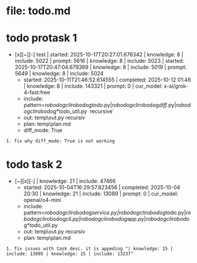 # file: todo.md


# todo  protask 1
- [x][~][-] test | started: 2025-10-17T20:27:01.676342 | knowledge: 8 | include: 5022 | prompt: 5616 | knowledge: 8 | include: 5023 | started: 2025-10-17T20:47:04.679369 | knowledge: 8 | include: 5019 | prompt: 5649 | knowledge: 8 | include: 5024
  - started: 2025-10-11T21:46:52.614555 | completed: 2025-10-12 01:46 | knowledge: 8 | include: 143321 | prompt: 0 | cur_model: x-ai/grok-4-fast:free
  - include: pattern=*robodogcli*robodog*todo*.py|*robodogcli*robodog*diff*.py|*robodogcli*robodog*todo_util.py  recursive`
  - out: temp\out.py recursiv 
  - plan: temp\plan.md
  - diff_mode: True
```knowledge
1. fix why diff_mode: True is not working

``` 



# todo  task 2
- [~][x][-]  | knowledge: 21 | include: 47466
  - started: 2025-10-04T16:29:57.823456 | completed: 2025-10-04 20:30 | knowledge: 21 | include: 13089 | prompt: 0 | cur_model: openai/o4-mini
  - include: pattern=*robodogcli*robodog*service.py|*robodogcli*robodog*todo.py|*robodogcli*robodog*cli.py|*robodogcli*robodog*app.py|*robodogcli*robodog*todo_util.py 
  - out: temp\out.py recursiv 
  - plan: temp\plan.md
```knowledge
1. fix issues with task desc. it is appeding "| knowledge: 15 | include: 13095 | knowledge: 15 | include: 13237"
``` 